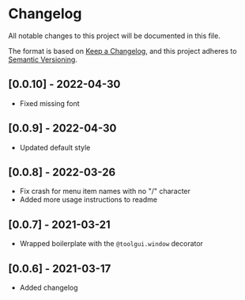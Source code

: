 # Changelog
All notable changes to this project will be documented in this file.

The format is based on [Keep a Changelog](https://keepachangelog.com/en/1.0.0/),
and this project adheres to [Semantic Versioning](https://semver.org/spec/v2.0.0.html).

## [0.0.10] - 2022-04-30
- Fixed missing font

## [0.0.9] - 2022-04-30
- Updated default style

## [0.0.8] - 2022-03-26
- Fix crash for menu item names with no "/" character
- Added more usage instructions to readme

## [0.0.7] - 2021-03-21
- Wrapped boilerplate with the `@toolgui.window` decorator

## [0.0.6] - 2021-03-17
- Added changelog
